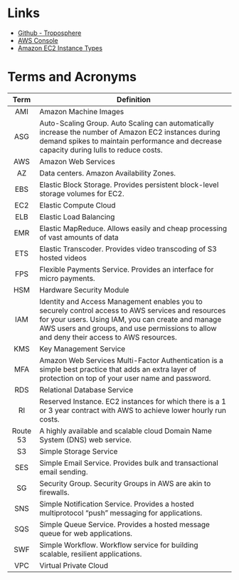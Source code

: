 # Links
- [Github - Troposphere](https://github.com/cloudtools/troposphere)
- [AWS Console](https://console.aws.amazon.com/console/home)
- [Amazon EC2 Instance Types](https://aws.amazon.com/ec2/instance-types/)

# Terms and Acronyms

Term     | Definition
:------: | ---------------------------------------------------------------------------------------------------------------------------------------------------------------------------------------------------------------------------------------------------
AMI      | Amazon Machine Images
ASG      | Auto-Scaling Group.  Auto Scaling can automatically increase the number of Amazon EC2 instances during demand spikes to maintain performance and decrease capacity during lulls to reduce costs.
AWS      | Amazon Web Services
AZ       | Data centers. Amazon Availability Zones.
EBS      | Elastic Block Storage. Provides persistent block-level storage volumes for EC2.
EC2      | Elastic Compute Cloud
ELB      | Elastic Load Balancing
EMR      | Elastic MapReduce. Allows easily and cheap processing of vast amounts of data
ETS      | Elastic Transcoder. Provides video transcoding of S3 hosted videos
FPS      | Flexible Payments Service. Provides an interface for micro payments.
HSM      | Hardware Security Module
IAM      | Identity and Access Management enables you to securely control access to AWS services and resources for your users. Using IAM, you can create and manage AWS users and groups, and use permissions to allow and deny their access to AWS resources.
KMS      | Key Management Service
MFA      | Amazon Web Services Multi-Factor Authentication is a simple best practice that adds an extra layer of protection on top of your user name and password.
RDS      | Relational Database Service
RI       | Reserved Instance. EC2 instances for which there is a 1 or 3 year contract with AWS to achieve lower hourly run costs.
Route 53 | A highly available and scalable cloud Domain Name System (DNS) web service.
S3       | Simple Storage Service
SES      | Simple Email Service. Provides bulk and transactional email sending.
SG       | Security Group. Security Groups in AWS are akin to firewalls.
SNS      | Simple Notification Service. Provides a hosted multiprotocol “push” messaging for applications.
SQS      | Simple Queue Service. Provides a hosted message queue for web applications.
SWF      | Simple Workflow.  Workflow service for building scalable, resilient applications.
VPC      | Virtual Private Cloud
